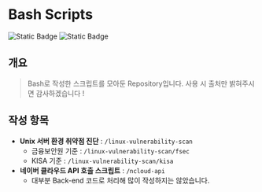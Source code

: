 # Bash Scripts
![Static Badge](https://img.shields.io/badge/Author-Antonio-caf0f8?labelColor=2b2d42)
![Static Badge](https://img.shields.io/badge/Golang_1.20.5-grey?style=flat&logo=linux&labelColor=2b2d42)

## 개요
> Bash로 작성한 스크립트를 모아둔 Repository입니다.
> 사용 시 출처만 밝혀주시면 감사하겠습니다 !

## 작성 항목
+ **Unix 서버 환경 취약점 진단** : `/linux-vulnerability-scan`
  + 금융보안원 기준 : `/linux-vulnerability-scan/fsec`
  + KISA 기준 : `/linux-vulnerability-scan/kisa`
+ **네이버 클라우드 API 호출 스크립트** : `/ncloud-api`
  + 대부분 Back-end 코드로 처리해 많이 작성하지는 않았습니다.